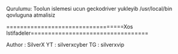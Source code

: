 Qurulumu:
Toolun islemesi ucun geckodriver yukleyib
/usr/local/bin qovluguna atmalisiz

==================================Xos Istifadeler==================================


Author : SilverX
YT : silverxcyber
TG : silverxvip
